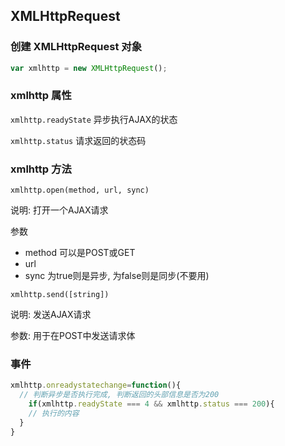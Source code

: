 ## XMLHttpRequest

### 创建 XMLHttpRequest 对象

```js
var xmlhttp = new XMLHttpRequest();
```

### xmlhttp 属性

`xmlhttp.readyState` 异步执行AJAX的状态

`xmlhttp.status` 请求返回的状态码

### xmlhttp 方法

`xmlhttp.open(method, url, sync)`

说明: 打开一个AJAX请求

参数

* method 可以是POST或GET
* url
* sync 为true则是异步, 为false则是同步(不要用)

`xmlhttp.send([string])`

说明: 发送AJAX请求

参数: 用于在POST中发送请求体

### 事件

```js
xmlhttp.onreadystatechange=function(){
  // 判断异步是否执行完成, 判断返回的头部信息是否为200
	if(xmlhttp.readyState === 4 && xmlhttp.status === 200){
  	// 执行的内容
  }
}
```


